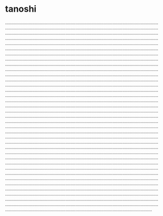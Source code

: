 # tanoshi

.......................................................................................................................................................................................................................................................................................................................................................................................................................................................................................................................................................................................................................................................................................................................................................................................................................................................................................................................................................................................................................................................................................................................................................................................................................................................................................................................................................................................................................................................................................................................................................................................................................................................................................................................................................................................................................................................................................................................................................................................................................................................................................................................................................................................................................................................................................................................................................................................................................................................................................................................................................................................................................................................................................................................................................................................................................................................................................................................................................................................................................................................................................................................................................................................................................................................................................................................................................................................................................................................................................................................................................................................................................................................................................................................................................................................................................................................................................................................................................................................................................................................................................................................................................................................................................................................................................................................................................................................................................................................................................................................................................................................................................................................................................................................................................................
